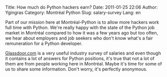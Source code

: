 Title: How much do Python hackers earn?
Date: 2011-01-25 22:06
Author: Ygingras
Category: Montréal Python
Slug: salary-survey
Lang: en

<!--:en-->

Part of our mission here at Montréal-Python is to allow more hackers
work full time with Python. We're really happy with the state of the
Python job market in Montréal compared to how it was a few years ago but
too often, we hear about employers and job seekers who don't know what's
a fair remuneration for a Python developer.

[Glassdoor.com][] is a very useful industry survey of salaries and even
though it contains a lot of answers for Python positions, it's true that
not a lot of them are from people working here in Montréal. Maybe it's
time for some of us to share some information. Don't worry, it's
perfectly anonymous.

  [Glassdoor.com]: http://glassdoor.com
